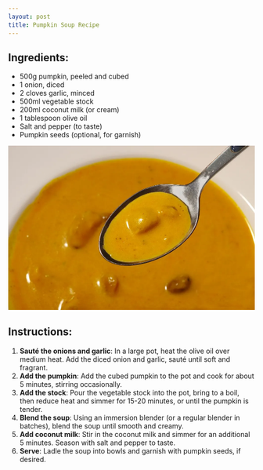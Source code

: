 ```yaml
---
layout: post 
title: Pumpkin Soup Recipe
---
```


## Ingredients:
- 500g pumpkin, peeled and cubed
- 1 onion, diced
- 2 cloves garlic, minced
- 500ml vegetable stock
- 200ml coconut milk (or cream)
- 1 tablespoon olive oil
- Salt and pepper (to taste)
- Pumpkin seeds (optional, for garnish)

![Pumpkin Soup](/assets/images/pumpkin_soup.webp)

## Instructions:
1. **Sauté the onions and garlic**: In a large pot, heat the olive oil over medium heat. Add the diced onion and garlic, sauté until soft and fragrant.
2. **Add the pumpkin**: Add the cubed pumpkin to the pot and cook for about 5 minutes, stirring occasionally.
3. **Add the stock**: Pour the vegetable stock into the pot, bring to a boil, then reduce heat and simmer for 15-20 minutes, or until the pumpkin is tender.
4. **Blend the soup**: Using an immersion blender (or a regular blender in batches), blend the soup until smooth and creamy.
5. **Add coconut milk**: Stir in the coconut milk and simmer for an additional 5 minutes. Season with salt and pepper to taste.
6. **Serve**: Ladle the soup into bowls and garnish with pumpkin seeds, if desired.
